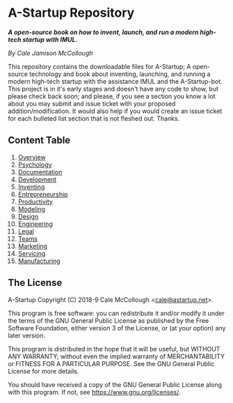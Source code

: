 # A-Startup Repository

***A open-source book on how to invent, launch, and run a modern high-tech startup with IMUL.***

*By Cale Jamison McCollough*

This repository contains the downloadable files for A-Startup; A open-source technology and book about inventing, launching, and running a modern high-tech startup with the assistance IMUL and the A-Startup-bot. This project is in it's early stages and doesn't have any code to show, but please check back soon; and please, if you see a section you know a lot about you may submit and issue ticket with your proposed addition/modification. It would also help if you would create an issue ticket for each bulleted list section that is not fleshed out. Thanks.

## Content Table

1. [Overview](overview/readme.md)
1. [Psychology](psychology/readme.md)
1. [Documentation](documentation/readme.md)
1. [Development](development/readme.md)
1. [Inventing](inventing/readme.md)
1. [Entrepreneurship](entrepreneurship/readme.md)
1. [Productivity](productivity/readme.md)
1. [Modeling](modeling/readme.md)
1. [Design](design/readme.md)
1. [Engineering](engineering/readme.md)
1. [Legal](Legal/readme.md)
1. [Teams](teams/readme.md)
1. [Marketing](marketing/readme.md)
1. [Servicing](servicing/readme.md)
1. [Manufacturing](manufacturing/readme.md)

## The License

A-Startup Copyright (C) 2018-9 Cale McCollough <<cale@astartup.net>>.

This program is free software: you can redistribute it and/or modify it under the terms of the GNU General Public License as published by the Free Software Foundation, either version 3 of the License, or (at your option) any later version.

This program is distributed in the hope that it will be useful, but WITHOUT ANY WARRANTY; without even the implied warranty of MERCHANTABILITY or FITNESS FOR A PARTICULAR PURPOSE. See the GNU General Public License for more details.

You should have received a copy of the GNU General Public License along with this program.  If not, see <https://www.gnu.org/licenses/>.
